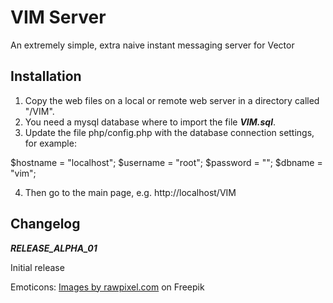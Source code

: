 # VIM Server

An extremely simple, extra naive instant messaging server for Vector

## Installation

1. Copy the web files on a local or remote web server in a directory called "/VIM".
2. You need a mysql database where to import the file ***VIM.sql***.
3. Update the file php/config.php with the database connection settings, for example:

$hostname = "localhost";
$username = "root";
$password = "";
$dbname = "vim";

4. Then go to the main page, e.g. http://localhost/VIM

## Changelog 

***RELEASE_ALPHA_01***

Initial release

Emoticons: [Images by rawpixel.com](https://www.freepik.com/free-vector/mixed-emoji-set_4159931.htm#query=emoticon&position=0&from_view=keyword) on Freepik
